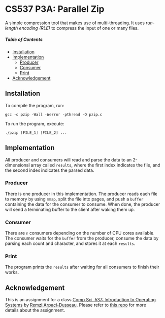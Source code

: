 # CS537 P3A: Parallel Zip
A simple compression tool that makes use of multi-threading. It uses <i>run-length encoding (RLE)</i> to compress the input of one or many files.

##### Table of Contents
* [Installation](#installation)
* [Implementation](#implementation)
  * [Producer](#producer)
  * [Consumer](#consumer)
  * [Print](#print)
* [Acknowledgement](#acknowledgement)

## Installation
To compile the program, run:
<pre><code>gcc -o pzip -Wall -Werror -pthread -O pzip.c</code></pre>
To run the program, execute:
<pre><code>./pzip [FILE_1] [FILE_2] ...</code></pre>

## Implementation
All producer and consumers will read and parse the data to an 2-dimensional array called <code>results</code>, where the first index indicates the file, and the second index indicates the parsed data.

### Producer
There is one producer in this implementation. The producer reads each file to memory by using <code>mmap</code>, split the file into pages, and push a <code>buffer</code> containing the data for the consumer to consume. When done, the producer will send a terminating buffer to the client after waking them up.

### Consumer
There are <code>n</code> consumers depending on the number of CPU cores available. The consumer waits for the <code>buffer</code> from the producer, consume the data by parsing each count and character, and stores it at each <code>results</code>.

### Print
The program prints the <code>results</code> after waiting for all consumers to finish their works.

## Acknowledgement
This is an assignment for a class [Comp Sci. 537: Introduction to Operating Systems](https://pages.cs.wisc.edu/~remzi/Classes/537/Fall2021/) by [Remzi Arpaci-Dusseau](https://pages.cs.wisc.edu/~remzi/). Please refer to [this repo](https://github.com/remzi-arpacidusseau/ostep-projects/tree/master/concurrency-pzip) for more details about the assignment.
